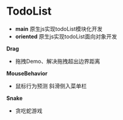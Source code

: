# TodoList
- **main**  原生js实现todoList模块化开发
- **oriented**  原生js实现todoList面向对象开发



**Drag**

- 拖拽Demo、解决拖拽超出边界距离



**MouseBehavior**

- 鼠标行为预测  斜滑侧入菜单栏

**Snake**

- 贪吃蛇游戏